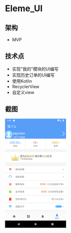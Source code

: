# Eleme_UI

## 架构
- MVP

##  技术点
- 实现"我的"模块的UI编写
- 实现历史订单的UI编写
- 使用Kotlin
- RecyclerView
- 自定义view

## 截图
<img src="https://github.com/zayvion/eleme-UI/raw/master/app/src/img/img1.png" height="40%" width="40%" />